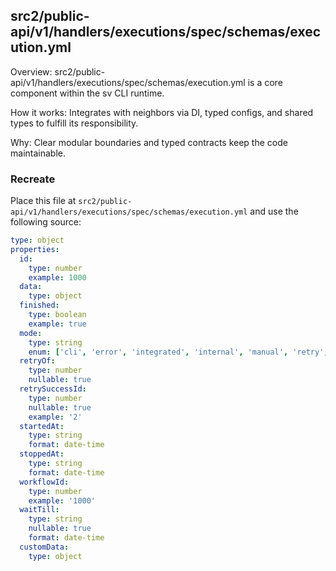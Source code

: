 ## src2/public-api/v1/handlers/executions/spec/schemas/execution.yml

Overview: src2/public-api/v1/handlers/executions/spec/schemas/execution.yml is a core component within the sv CLI runtime.

How it works: Integrates with neighbors via DI, typed configs, and shared types to fulfill its responsibility.

Why: Clear modular boundaries and typed contracts keep the code maintainable.

### Recreate

Place this file at `src2/public-api/v1/handlers/executions/spec/schemas/execution.yml` and use the following source:

```yaml
type: object
properties:
  id:
    type: number
    example: 1000
  data:
    type: object
  finished:
    type: boolean
    example: true
  mode:
    type: string
    enum: ['cli', 'error', 'integrated', 'internal', 'manual', 'retry', 'trigger', 'webhook']
  retryOf:
    type: number
    nullable: true
  retrySuccessId:
    type: number
    nullable: true
    example: '2'
  startedAt:
    type: string
    format: date-time
  stoppedAt:
    type: string
    format: date-time
  workflowId:
    type: number
    example: '1000'
  waitTill:
    type: string
    nullable: true
    format: date-time
  customData:
    type: object

```
